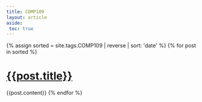 ```yaml
---
title: COMP109
layout: article
aside:
 toc: true
---
```

{% assign sorted = site.tags.COMP109 | reverse | sort: 'date' %}
{% for post in sorted %}
# [{{post.title}}]({{site.baseurl}}{{post.url}})
{{post.content}}
{% endfor %}
